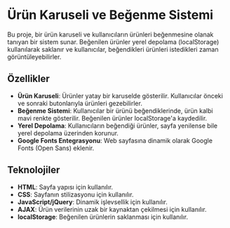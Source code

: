 # Ürün Karuseli ve Beğenme Sistemi

Bu proje, bir ürün karuseli ve kullanıcıların ürünleri beğenmesine olanak tanıyan bir sistem sunar. Beğenilen ürünler yerel depolama (localStorage) kullanılarak saklanır ve kullanıcılar, beğendikleri ürünleri istedikleri zaman görüntüleyebilirler.

## Özellikler

- **Ürün Karuseli**: Ürünler yatay bir karuselde gösterilir. Kullanıcılar önceki ve sonraki butonlarıyla ürünleri gezebilirler.
- **Beğenme Sistemi**: Kullanıcılar bir ürünü beğendiklerinde, ürün kalbi mavi renkte gösterilir. Beğenilen ürünler localStorage'a kaydedilir.
- **Yerel Depolama**: Kullanıcıların beğendiği ürünler, sayfa yenilense bile yerel depolama üzerinden korunur.
- **Google Fonts Entegrasyonu**: Web sayfasına dinamik olarak Google Fonts (Open Sans) eklenir.

## Teknolojiler

- **HTML**: Sayfa yapısı için kullanılır.
- **CSS**: Sayfanın stilizasyonu için kullanılır.
- **JavaScript/jQuery**: Dinamik işlevsellik için kullanılır.
- **AJAX**: Ürün verilerinin uzak bir kaynaktan çekilmesi için kullanılır.
- **localStorage**: Beğenilen ürünlerin saklanması için kullanılır.
